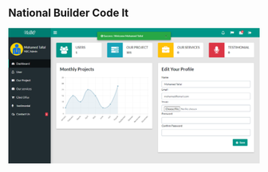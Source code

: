 ## National Builder Code It

<p align="center"><a href="#" target="_blank"><img src="public/dashboard_files/images/NBC.png"></a></p>
